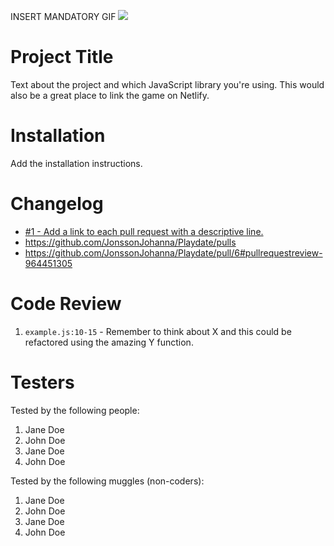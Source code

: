 INSERT MANDATORY GIF
<img src="https://media.giphy.com/media/Qv4OP7FP1rDbihJ8Wh/giphy-downsized-large.gif">

# Project Title

Text about the project and which JavaScript library you're using. This would also be a great place to link the game on Netlify.

# Installation

Add the installation instructions.

# Changelog

-   [#1 - Add a link to each pull request with a descriptive line.](#1)
-   https://github.com/JonssonJohanna/Playdate/pulls
-   https://github.com/JonssonJohanna/Playdate/pull/6#pullrequestreview-964451305

# Code Review

1. `example.js:10-15` - Remember to think about X and this could be refactored using the amazing Y function.

# Testers

Tested by the following people:

1. Jane Doe
2. John Doe
3. Jane Doe
4. John Doe

Tested by the following muggles (non-coders):

1. Jane Doe
2. John Doe
3. Jane Doe
4. John Doe
